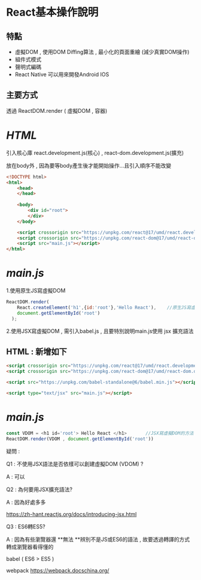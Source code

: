 # React基本操作說明

## 特點

- 虛擬DOM , 使用DOM Diffing算法 , 最小化的頁面重繪 (減少真實DOM操作)
- 組件式模式
- 聲明式編碼
- React Native 可以用來開發Android  IOS

## 主要方式

透過 ReactDOM.render ( 虛擬DOM , 容器)

# ***HTML***

引入核心庫      react.development.js(核心)  ,  react-dom.development.js(擴充)

放在body外 , 因為要等body產生後才能開始操作...且引入順序不能改變

```html
<!DOCTYPE html>
<html>
    <head>
    </head>
    
    <body>
        <div id="root">
        </div>
    </body>

    <script crossorigin src="https://unpkg.com/react@17/umd/react.development.js"></script>
    <script crossorigin src="https://unpkg.com/react-dom@17/umd/react-dom.development.js"></script>
    <script src="main.js"></script>
</html>
```

# ***main.js***	

1.使用原生JS寫虛擬DOM

```js
ReactDOM.render(
    React.createElement('h1',{id:'root'},'Hello React'),	//原生JS寫虛擬DOM的方法
    document.getElementById('root')
  );
```



2.使用JSX寫虛擬DOM ,	需引入babel.js   ,	且要特別說明main.js使用 jsx 擴充語法

## HTML	:	新增如下

```html
<script crossorigin src="https://unpkg.com/react@17/umd/react.development.js"></script>
<script crossorigin src="https://unpkg.com/react-dom@17/umd/react-dom.development.js"></script>

<script src="https://unpkg.com/babel-standalone@6/babel.min.js"></script>	//引入babel

<script type="text/jsx" src="main.js"></script>							//type='text/jsx'聲明使用jsx語法
```

# ***main.js***

```js
const VDOM = <h1 id='root'> Hello React </h1>		//JSX寫虛擬DOM的方法   *注意不加''
ReactDOM.render(VDOM , document.getElementById('root'))
```



疑問 : 

Q1 :  不使用JSX語法是否依樣可以創建虛擬DOM (VDOM) ?

A :  可以

Q2 : 為何要用JSX擴充語法?

A : 因為好處多多 

https://zh-hant.reactjs.org/docs/introducing-jsx.html

Q3 : ES6轉ES5?

A : 因為有些瀏覽器還 **無法 **辨別不是JS或ES6的語法 , 故要透過轉譯的方式轉成瀏覽器看得懂的

babel			( ES6 > ES5 )

webpack		https://webpack.docschina.org/

